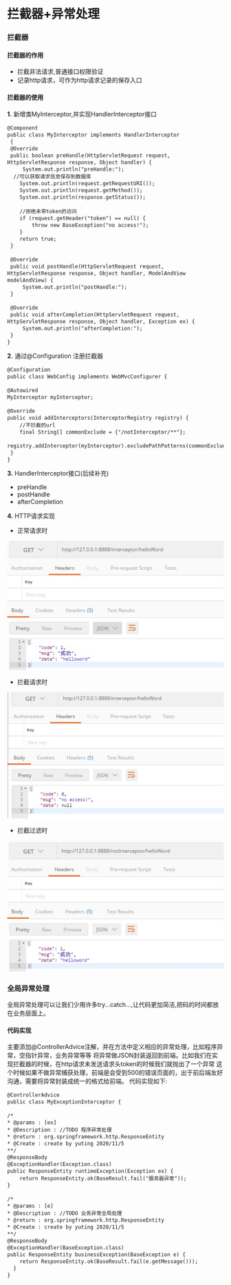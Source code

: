# 拦截器+异常处理

### 拦截器
#### 拦截器的作用
- 拦截非法请求,普通接口权限验证
- 记录http请求，可作为http请求记录的保存入口

#### 拦截器的使用
**1.** 新增类MyInterceptor,并实现HandlerInterceptor接口


    @Component
    public class MyInterceptor implements HandlerInterceptor
     { 
     @Override
     public boolean preHandle(HttpServletRequest request, HttpServletResponse response, Object handler) {
         System.out.println("preHandle:");
      //可以获取请求信息保存到数据库
        System.out.println(request.getRequestURI());
        System.out.println(request.getMethod());
        System.out.println(response.getStatus());

        //拒绝未带token的访问
        if (request.getHeader("token") == null) {
            throw new BaseException("no access!");
        }
        return true;
     }
     
     @Override
     public void postHandle(HttpServletRequest request, HttpServletResponse response, Object handler, ModelAndView modelAndView) {
         System.out.println("postHandle:");
     }
 
     @Override
     public void afterCompletion(HttpServletRequest request, HttpServletResponse response, Object handler, Exception ex) {
         System.out.println("afterCompletion:");
     }
    }

**2.** 通过@Configuration 注册拦截器


    @Configuration
    public class WebConfig implements WebMvcConfigurer {
  
    @Autowired
    MyInterceptor myInterceptor;

    @Override
    public void addInterceptors(InterceptorRegistry registry) {
        //不拦截的url
        final String[] commonExclude = {"/notInterceptor/**"};
        registry.addInterceptor(myInterceptor).excludePathPatterns(commonExclude);
     }
    }

**3.** HandlerInterceptor接口(后续补充)
- preHandle 
- postHandle
- afterCompletion

**4.** HTTP请求实现
- 正常请求时

![正常请求时](https://github.com/zhangyuting11/springbootdemo/blob/master/interceptor/document/1.jpg?raw=true)

- 拦截请求时

![拦截请求时](https://github.com/zhangyuting11/springbootdemo/blob/master/interceptor/document/2.jpg?raw=true)

- 拦截过滤时

![拦截过滤时](https://github.com/zhangyuting11/springbootdemo/blob/master/interceptor/document/3.jpg?raw=true)


### 全局异常处理 
全局异常处理可以让我们少用许多try...catch...,让代码更加简洁,把码的时间都放在业务层面上。

#### 代码实现
主要添加@ControllerAdvice注解，并在方法中定义相应的异常处理，比如程序异常，空指针异常，业务异常等等
将异常做JSON封装返回到前端。比如我们在实现拦截器的时候，在http请求未发送请求头token的时候我们就抛出了一个异常
这个时候如果不做异常捕获处理，前端是会受到500的错误页面的，出于前后端友好沟通，需要将异常封装成统一的格式给前端。
代码实现如下:

    @ControllerAdvice
    public class MyExceptionInterceptor {

    /*
    * @params : [ex]
    * @Description : //TODO 程序异常处理
    * @return : org.springframework.http.ResponseEntity
    * @Create : create by yuting 2020/11/5
    **/
    @ResponseBody
    @ExceptionHandler(Exception.class)
    public ResponseEntity runtimeException(Exception ex) {
        return ResponseEntity.ok(BaseResult.fail("服务器异常"));
    }

    /*
    * @params : [e]
    * @Description : //TODO 业务异常全局处理
    * @return : org.springframework.http.ResponseEntity
    * @Create : create by yuting 2020/11/5
    **/
    @ResponseBody
    @ExceptionHandler(BaseException.class)
    public ResponseEntity businessException(BaseException e) {
        return ResponseEntity.ok(BaseResult.fail(e.getMessage()));
      }
    }
    





